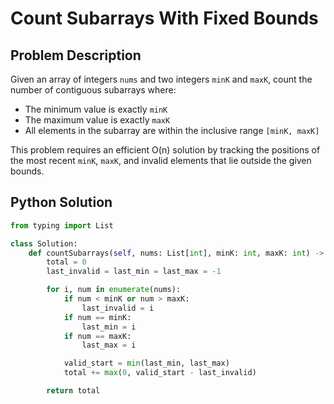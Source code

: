 # Count Subarrays With Fixed Bounds

## Problem Description

Given an array of integers `nums` and two integers `minK` and `maxK`, count the number of contiguous subarrays where:
- The minimum value is exactly `minK`
- The maximum value is exactly `maxK`
- All elements in the subarray are within the inclusive range `[minK, maxK]`

This problem requires an efficient O(n) solution by tracking the positions of the most recent `minK`, `maxK`, and invalid elements that lie outside the given bounds.

## Python Solution

```python
from typing import List

class Solution:
    def countSubarrays(self, nums: List[int], minK: int, maxK: int) -> int:
        total = 0
        last_invalid = last_min = last_max = -1

        for i, num in enumerate(nums):
            if num < minK or num > maxK:
                last_invalid = i
            if num == minK:
                last_min = i
            if num == maxK:
                last_max = i

            valid_start = min(last_min, last_max)
            total += max(0, valid_start - last_invalid)

        return total
